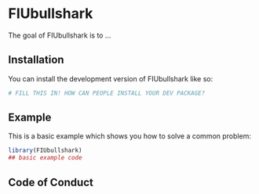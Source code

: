 
# FIUbullshark

<!-- badges: start -->
<!-- badges: end -->

The goal of FIUbullshark is to ...

## Installation

You can install the development version of FIUbullshark like so:

``` r
# FILL THIS IN! HOW CAN PEOPLE INSTALL YOUR DEV PACKAGE?
```

## Example

This is a basic example which shows you how to solve a common problem:

``` r
library(FIUbullshark)
## basic example code
```

## Code of Conduct
